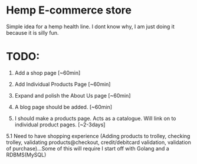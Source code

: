 # Hemp E-commerce store

Simple idea for a hemp health line.
I dont know why, I am just doing it because it is silly fun.

# TODO:

1. Add a shop page [~60min]

2. Add Individual Products Page [~60min]

3. Expand and polish the About Us page [~60min]

4. A blog page should be added. [~60min]

5. I should make a products page. Acts as a catalogue. Will link on to individual product pages. [~2-3days]

5.1 Need to have shopping experience (Adding products to trolley, checking trolley, validating products@checkout, credit/debitcard validation, validation of purchase)...Some of this will require I start off with Golang and a RDBMS(MySQL)